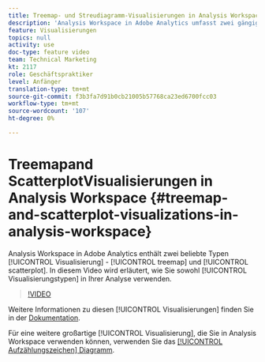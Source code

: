 ```yaml
---
title: Treemap- und Streudiagramm-Visualisierungen in Analysis Workspace
description: 'Analysis Workspace in Adobe Analytics umfasst zwei gängige Visualisierungstypen: Treemap und Streudiagramm. In diesem Video wird erläutert, wie Sie beide Visualisierungstypen in Ihrer Analyse verwenden.'
feature: Visualisierungen
topics: null
activity: use
doc-type: feature video
team: Technical Marketing
kt: 2117
role: Geschäftspraktiker
level: Anfänger
translation-type: tm+mt
source-git-commit: f3b3fa7d91b0cb21005b57768ca23ed6700fcc03
workflow-type: tm+mt
source-wordcount: '107'
ht-degree: 0%

---
```



#  Treemapand    ScatterplotVisualisierungen in Analysis Workspace  {#treemap-and-scatterplot-visualizations-in-analysis-workspace}

Analysis Workspace in Adobe Analytics enthält zwei beliebte Typen [!UICONTROL Visualisierung] - [!UICONTROL treemap] und [!UICONTROL scatterplot]. In diesem Video wird erläutert, wie Sie sowohl [!UICONTROL Visualisierungstypen] in Ihrer Analyse verwenden.

>[!VIDEO](https://video.tv.adobe.com/v/23988/?quality=12)

Weitere Informationen zu diesen [!UICONTROL Visualisierungen] finden Sie in der [Dokumentation](https://marketing.adobe.com/resources/help/en_US/analytics/analysis-workspace/treemap.html).

Für eine weitere großartige [!UICONTROL Visualisierung], die Sie in Analysis Workspace verwenden können, verwenden Sie das [[!UICONTROL Aufzählungszeichen] Diagramm](https://helpx.adobe.com/analytics/kt/using/bullet-graph-viz-analysis-workspace-feature-video-use.html).
